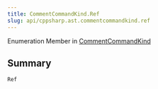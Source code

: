 ```yaml
---
title: CommentCommandKind.Ref
slug: api/cppsharp.ast.commentcommandkind.ref
---
```

Enumeration Member in [CommentCommandKind](/api/cppsharp/ast/commentcommandkind)

## Summary



```csharp
Ref
```


